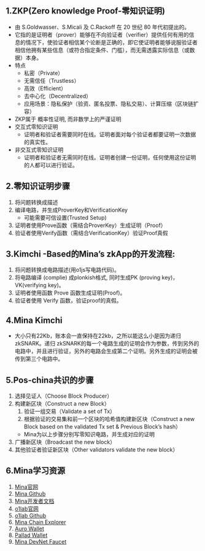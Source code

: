 
## 1.ZKP(Zero knowledge Proof-零知识证明)
* 由 S.Goldwasser、S.Micali 及 C.Rackoff 在 20 世纪 80 年代初提出的。
* 它指的是证明者（prover）能够在不向验证者（verifier）提供任何有用的信息的情况下，使验证者相信某个论断是正确的，即它使证明者能够说服验证者相信他拥有某些信息（或符合指定条件、门槛），而无需透露实际信息（或数据）本身。
* 特点
  * 私密（Private）
  * 无需信任（Trustless）
  * 高效（Efficient）
  * 去中心化（Decentralized）
  * 应用场景：隐私保护（验资、匿名投票、隐私交易）、计算压缩（区块链扩容）
* ZKP属于 概率性证明, 而非数学上的严谨证明
* 交互式零知识证明
  * 证明者和验证者需要同时在线。证明者面对每个验证者都要证明一次数据的真实性。
* 非交互式零知识证明
  * 证明者和验证者无需同时在线。证明者创建一份证明，任何使用这份证明的人都可以进行验证。

## 2.零知识证明步骤
1. 将问题转换成描述
2. 编译电路，并生成ProverKey和VerificationKey
   * 可能需要可信设置(Trusted Setup)
3. 证明者使用Prove函数（需结合ProverKey）生成证明（Proof）
4. 验证者使用Verify函数（需结合VerificationKey）验证Proof真假

## 3.Kimchi -Based的Mina’s zkApp的开发流程:
1. 将问题转换成电路描述(用o1js写电路代码)。
2. 将电路编译 (complie) 成plonkish格式, 同时生成PK (proving key)，VK(verifying key)。
3. 证明者使用函数 Prove 函数生成证明(Proof)。
4. 验证者使用 Verify 函数，验证proof的真假。    

## 4.Mina Kimchi
* 大小只有22Kb，账本会一直保持在22kb，之所以能这么小是因为递归 zkSNARK。递归 zkSNARK的每一个电路生成的证明会作为参数，传到另外的电路中，并且进行验证，另外的电路会生成第二个证明。另外生成的证明会被传到第三个电路中。

## 5.Pos-china共识的步骤
1. 选择见证人（Choose Block Producer）
2. 构建新区块（Construct a new Block）
   1. 验证一组交易（Validate a set of Tx）
   2. 根据验证的交易集和前一个区块的哈希值构建新区块（Construct a new Block based on the validated Tx set & Previous Block’s hash）
   * Mina为以上步骤分别写零知识电路，并生成对应的证明
3. 广播新区块（Broadcast the new block）
4. 其他验证者验证新区块（Other validators validate the new block）

## 6.Mina学习资源
1. [Mina官网](https://minaprotocol.com)
2. [Mina Github](https://github.com/minaProtocol) 
3. [Mina开发者文档](https://docs.minaprotocol.com)
4. [o1lab官网](https://www.o1labs.org)
5. [o1lab Github](https://github.com/o1-labs)
6. [Mina Chain Explorer](https://minascan.io/mainnet/home)
7. [Auro Wallet](https://www.aurowallet.com/)
8. [Pallad Wallet](https://pallad.co/)
9. [Mina DevNet Faucet](https://faucet.minaprotocol.com/)
